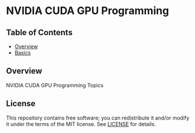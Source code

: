# NVIDIA CUDA GPU Programming

## Table of Contents
* [Overview](#overview)
* [Basics](Basics/README.md)

## Overview
NVIDIA CUDA GPU Programming Topics

## License
This repository contains free software; you can redistribute it and/or modify
it under the terms of the MIT license. See [LICENSE](LICENSE) for details.

